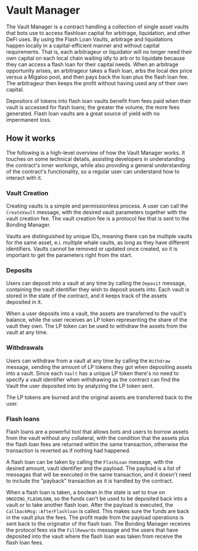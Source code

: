 # Vault Manager

The Vault Manager is a contract handling a collection of single asset vaults that bots use to access flashloan capital for
arbitrage, liquidation, and other DeFi uses. By using the Flash Loan Vaults, arbitrage and liquidations happen locally
in a capital-efficient manner and without capital requirements. That is, each arbitrageur or liquidator will no longer
need their own capital on each local chain waiting idly to arb or to liquidate because they can access a flash loan for
their capital needs. When an arbitrage opportunity arises, an arbitrageur takes a flash loan, arbs the local dex price
versus a Migaloo pool, and then pays back the loan plus the flash loan fee. The arbitrageur then keeps the profit without
having used any of their own capital.

Depositors of tokens into flash loan vaults benefit from fees paid when their vault is accessed for flash loans; the
greater the volume, the more fees generated. Flash loan vaults are a great source of yield with no impermanent loss.

## How it works

The following is a high-level overview of how the Vault Manager works. It touches on some technical details, assisting
developers in understanding the contract's inner workings, while also providing a general understanding of the contract's
functionality, so a regular user can understand how to interact with it.

### Vault Creation

Creating vaults is a simple and permissionless process. A user can call the `CreateVault` message, with the desired vault
parameters together with the vault creation fee. The vault creation fee is a protocol fee that is sent to the Bonding
Manager.

Vaults are distinguished by unique IDs, meaning there can be multiple vaults for the same asset, e.i. multiple whale
vaults, as long as they have different identifiers. Vaults cannot be removed or updated once created, so it is important
to get the parameters right from the start.

### Deposits

Users can deposit into a vault at any time by calling the `Deposit` message, containing the vault identifier they wish to
deposit assets into. Each vault is stored in the state of the contract, and it keeps track of the assets deposited in it.

When a user deposits into a vault, the assets are transferred to the vault's balance, while the user receives an LP token
representing the share of the vault they own. The LP token can be used to withdraw the assets from the vault at any time.

### Withdrawals

Users can withdraw from a vault at any time by calling the `Withdraw` message, sending the amount of LP tokens they got
when depositing assets into a vault. Since each `Vault` has a unique LP token there's no need to specify a vault
identifier when withdrawing as the contract can find the Vault the user deposited into by analyzing the LP token sent.

The LP tokens are burned and the original assets are transferred back to the user.

### Flash loans

Flash loans are a powerful tool that allows bots and users to borrow assets from the vault without any collateral, with
the condition that the assets plus the flash loan fees are returned within the same transaction, otherwise the transaction
is reverted as if nothing had happened.

A flash loan can be taken by calling the `FlashLoan` message, with the desired amount, vault identifier and the payload.
The payload is a list of messages that will be executed in the same transaction, and it doesn't need to include the "payback"
transaction as it is handled by the contract.

When a flash loan is taken, a boolean in the state is set to true on `ONGOING_FLASHLOAN`, so the funds can't be used to
be deposited back into a vault or to take another flash loan. After the payload is executed, the `CallbackMsg::AfterFlashloan`
is called. This makes sure the funds are back in the vault plus the fees. The profit made from the payload operations is
sent back to the originator of the flash loan. The Bonding Manager receives the protocol fees via the `FillRewards` message
and the users that have deposited into the vault where the flash loan was taken from receive the flash loan fees.
